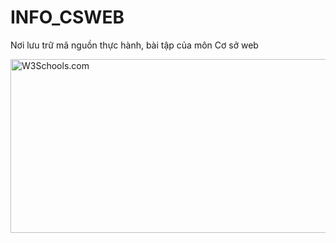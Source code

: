 # INFO_CSWEB
Nơi lưu trữ mã nguồn thực hành, bài tập của môn Cơ sở web

<img src="https://media.discordapp.net/attachments/1274101210156367904/1285107239086198784/Artboard-5.png?ex=66e910e1&is=66e7bf61&hm=a3daaa4c8cd34cd7b6950a70189518033b912a1b9c536bd4a68b6f0c932ac8ce&=&format=webp&quality=lossless&width=1375&height=662" alt="W3Schools.com" width="800" height="278">

